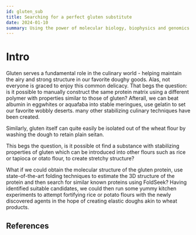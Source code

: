 ```yaml
---
id: gluten_sub
title: Searching for a perfect gluten substitute
date: 2024-01-10
summary: Using the power of molecular biology, biophysics and genomics to search for a perfect gluten substitute
---
```


# Intro
Gluten serves a fundamental role in the culinary world - helping maintain the airy and strong structure in our favorite doughy goods. Alas, not everyone is graced to enjoy this common delicacy. That begs the question: is it possible to manually construct the same protein matrix using a different polymer with properties similar to those of gluten? Afterall, we can beat albumin in eggwhites or aquafaba into stable meringues, use gelatin to set our favorite wobbly deserts. many other stabilizing culinary techniques have been created.

Similarly, gluten itself can quite easily be isolated out of the wheat flour by washing the dough to retain plain seitan.

This begs the question, is it possible ot find a substance with stabilizing properties of gluten which can be introduced into other flours such as rice or tapioca or otato flour, to create stretchy structure?

What if we could obtain the molecular structure of the gluten protein, use state-of-the-art folding techniques to estimate the 3D structure of the protein and then search for similar known proteins using FoldSeek? Having identified suitable candidates, we could then run some yummy kitchen experiments to attempt fortifying rice or potato flours with the newly discovered agents in the hope of creating elastic doughs akin to wheat products.


## References



